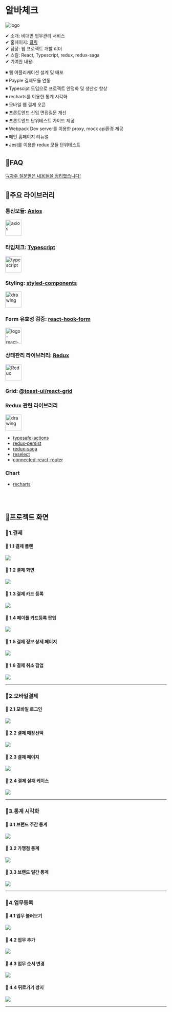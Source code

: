 # 알바체크

![logo](../resource/abck/logo-small-abck.jpg)

✔ 소개: 비대면 업무관리 서비스  
✔ 홈페이지: [클릭](https://www.albacheck.co.kr/)  
✔ 담당: 웹 프로젝트 개발 리더  
✔ 스킬: React, Typescript, redux, redux-saga  
✔ 기여한 내용:

◾ 웹 어플리케이션 설계 및 배포  
◾ Payple 결제모듈 연동  
◾ Typescipt 도입으로 프로젝트 안정화 및 생산성 향상  
◾ recharts를 이용한 통계 시각화  
◾ 모바일 웹 결제 오픈  
◾ 프론트엔드 신입 면접질문 개선  
◾ 프론트엔드 단위테스트 가이드 제공  
◾ Webpack Dev server를 이용한 proxy, mock api환경 제공  
◾ 메인 홈페이지 리뉴얼  
◾ Jest를 이용한 redux 모듈 단위테스트

## 📌FAQ

[🔍자주 질문받은 내용들을 정리했습니다!](./abck-FAQ.md)

## 📌주요 라이브러리

### 통신모듈: [Axios](https://www.npmjs.com/package/axios)

<img src="../resource/logo/logo-axios.png" alt="axios" width="50" height="50"/>

### 타입체크: [Typescript](https://www.npmjs.com/package/typescript)

<img src="../resource/logo/logo-typescript.png" alt="typescript" width="50" height="50"/>

### Styling: [styled-components](https://www.npmjs.com/package/styled-components)

<img src="../resource/logo/logo-styled-components.png" alt="drawing" width="50" height="50"/>

### Form 유효성 검증: [react-hook-form](https://www.npmjs.com/package/react-hook-form)

<img src="../resource/logo/logo-react-hook-form.png" alt="logo-react-hook-form" width="50" height="50"/>

### 상태관리 라이브러리: [Redux](https://www.npmjs.com/package/redux)

<img src="../resource/logo/logo-Redux.png" alt="Redux" width="50" height="50"/>

### Grid: [@toast-ui/react-grid](https://www.npmjs.com/package/@toast-ui/react-grid)

### Redux 관련 라이브러리

<img src="../resource/logo/logo-redux-saga.png" alt="drawing" width="50" height="50"/>

- [typesafe-actions](https://www.npmjs.com/search?q=typesafe-actions)
- [redux-persist](https://www.npmjs.com/package/redux-persist)
- [redux-saga](https://www.npmjs.com/package/redux-saga)
- [reselect](https://www.npmjs.com/package/reselect)
- [connected-react-router](https://www.npmjs.com/package/connected-react-router)

### Chart

- [recharts](https://www.npmjs.com/package/recharts)

<br/><br/>

## 📌프로젝트 화면

### 🔸1.결제

#### 💬 1.1 결제 플랜

![](../resource/abck/abck-payment.png)

#### 💬 1.2 결제 화면

![](../resource/abck/abck-payment2.png)

#### 💬 1.3 결제 카드 등록

![](../resource/abck/abck-payment3.png)

#### 💬 1.4 페이플 카드등록 팝업

![](../resource/abck/abck-payment4.png)

#### 💬 1.5 결제 정보 상세 페이지

![](../resource/abck/abck-payment5.png)

#### 💬 1.6 결제 취소 팝업

![](../resource/abck/abck-payment6.png)

---

### 🔸2.모바일결제

#### 💬 2.1 모바일 로그인

![](../resource/abck/aback-mobiil-payment1.png)

#### 💬 2.2 결제 매장선택

![](../resource/abck/aback-mobiil-payment2.png)

#### 💬 2.3 결제 페이지

![](../resource/abck/aback-mobiil-payment3.png)

#### 💬 2.4 결제 실패 케이스

![](../resource/abck/aback-mobiil-payment4.png)

---

### 🔸3.통계 시각화

#### 💬 3.1 브랜드 주간 통계

![](../resource/abck/aback-chart1.png)

#### 💬 3.2 가맹점 통계

![](../resource/abck/aback-chart2.png)

#### 💬 3.3 브랜드 일간 통계

![](../resource/abck/aback-chart3.png)

---

### 🔸4.업무등록

#### 💬 4.1 업무 불러오기

![](../resource/abck/abck-checklist1.png)

#### 💬 4.2 업무 추가

![](../resource/abck/abck-checklist2.png)

#### 💬 4.3 업무 순서 변경

![](../resource/abck/abck-checklist3.png)

#### 💬 4.4 뒤로가기 방지

![](../resource/abck/abck-checklist4.png)

---
